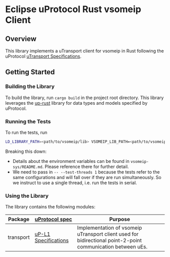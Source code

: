 # Eclipse uProtocol Rust vsomeip Client

## Overview

This library implements a uTransport client for vsomeip in Rust following the uProtocol [uTransport Specifications](https://github.com/eclipse-uprotocol/uprotocol-spec/blob/main/up-l1/README.adoc).

## Getting Started

### Building the Library

To build the library, run `cargo build` in the project root directory. This library leverages the [up-rust](https://github.com/eclipse-uprotocol/up-rust/tree/main) library for data types and models specified by uProtocol.

### Running the Tests

To run the tests, run
```bash
LD_LIBRARY_PATH=<path/to/vsomeip/lib> VSOMEIP_LIB_PATH=<path/to/vsomeip/lib> GENERIC_CPP_STDLIB_PATH=<path/to/generic/cpp/stdlib> ARCH_SPECIFIC_CPP_STDLIB_PATH=<path/to/arch_specific/cpp/stdlib> cargo test -- --test-threads 1
```

Breaking this down:
* Details about the environment variables can be found in `vsomeip-sys/README.md`. Please reference there for further detail.
* We need to pass in `-- --test-threads 1` because the tests refer to the same configurations and will fall over if they are run simultaneously. So we instruct to use a single thread, i.e. run the tests in serial.

### Using the Library

The library contains the following modules:

Package | [uProtocol spec](https://github.com/eclipse-uprotocol/uprotocol-spec) | Purpose
---|---|---
transport | [uP-L1 Specifications](https://github.com/eclipse-uprotocol/uprotocol-spec/blob/main/up-l1/README.adoc) | Implementation of vsomeip uTransport client used for bidirectional point-2-point communication between uEs.
